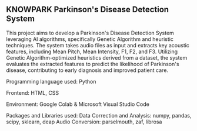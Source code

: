 ## KNOWPARK Parkinson's Disease Detection System

This project aims to develop a Parkinson's Disease Detection System leveraging AI
algorithms, specifically Genetic Algorithm and heuristic techniques. The system
takes audio files as input and extracts key acoustic features, including Mean Pitch,
Mean Intensity, F1, F2, and F3. Utilizing Genetic Algorithm-optimized heuristics
derived from a dataset, the system evaluates the extracted features to predict the
likelihood of Parkinson's disease, contributing to early diagnosis and improved
patient care.

Programming language used: Python

Frontend: HTML, CSS

Environment: Google Colab & Microsoft Visual Studio Code

Packages and Libraries used:
Data Correction and Analysis: numpy, pandas, scipy, sklearn, deap
Audio Conversion: parselmouth, zaf, librosa
